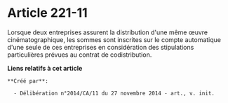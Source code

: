 # Article 221-11

Lorsque deux entreprises assurent la distribution d'une même œuvre cinématographique, les sommes sont inscrites sur le compte
automatique d'une seule de ces entreprises en considération des stipulations particulières prévues au contrat de
codistribution.

**Liens relatifs à cet article**

	**Créé par**:

	  - Délibération n°2014/CA/11 du 27 novembre 2014 - art., v. init.
